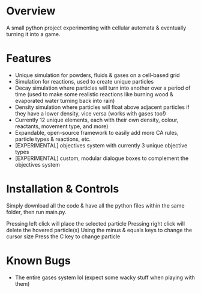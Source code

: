 # Overview
A small python project experimenting with cellular automata & eventually turning it into a game.

# Features
- Unique simulation for powders, fluids & gases on a cell-based grid
- Simulation for reactions, used to create unique particles
- Decay simulation where particles will turn into another over a period of time (used to make some realistic reactions like burning wood & evaporated water turning back into rain)
- Density simulation where particles will float above adjacent particles if they have a lower density, vice versa (works with gases too!)
- Currently 12 unique elements, each with their own density, colour, reactants, movement type, and more)
- Expandable, open-source framework to easily add more CA rules, particle types & reactions, etc.
- [EXPERIMENTAL] objectives system with currently 3 unique objective types
- [EXPERIMENTAL] custom, modular dialogue boxes to complement the objectives system

# Installation & Controls
Simply download all the code & have all the python files within the same folder, then run main.py.

Pressing left click will place the selected particle
Pressing right click will delete the hovered particle(s)
Using the minus & equals keys to change the cursor size
Press the C key to change particle

# Known Bugs
- The entire gases system lol (expect some wacky stuff when playing with them)
